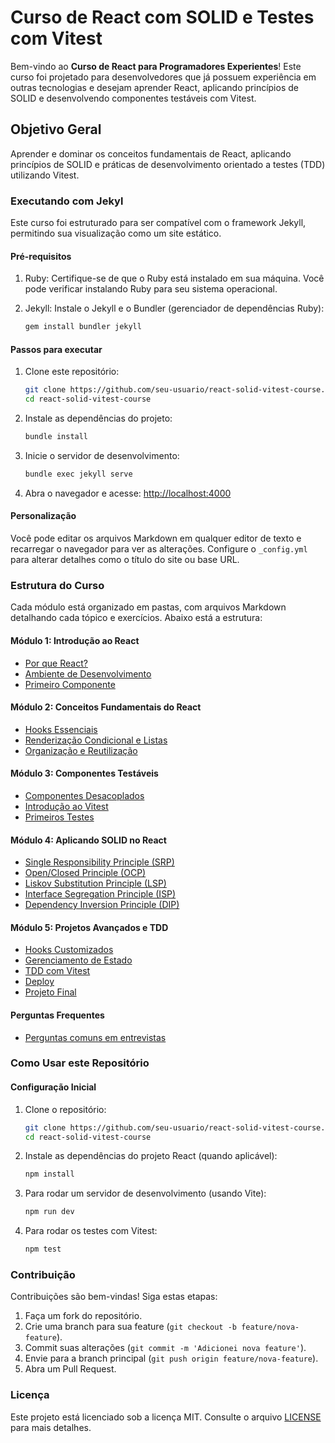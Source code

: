 # Curso de React com SOLID e Testes com Vitest

Bem-vindo ao **Curso de React para Programadores Experientes**! Este curso foi projetado para desenvolvedores que já possuem experiência em outras tecnologias e desejam aprender React, aplicando princípios de SOLID e desenvolvendo componentes testáveis com Vitest.

## Objetivo Geral

Aprender e dominar os conceitos fundamentais de React, aplicando princípios de SOLID e práticas de desenvolvimento orientado a testes (TDD) utilizando Vitest.

### Executando com Jekyl

Este curso foi estruturado para ser compatível com o framework Jekyll, permitindo sua visualização como um site estático.

#### Pré-requisitos

1. Ruby: Certifique-se de que o Ruby está instalado em sua máquina. Você pode verificar instalando Ruby para seu sistema operacional.
2. Jekyll: Instale o Jekyll e o Bundler (gerenciador de dependências Ruby):

   ```bash
   gem install bundler jekyll
   ```

#### Passos para executar

1. Clone este repositório:

   ```bash
   git clone https://github.com/seu-usuario/react-solid-vitest-course.git
   cd react-solid-vitest-course
   ```

2. Instale as dependências do projeto:

   ```bash
   bundle install
   ```

3. Inicie o servidor de desenvolvimento:

   ```bash
   bundle exec jekyll serve
   ```

4. Abra o navegador e acesse: [http://localhost:4000](http://localhost:4000)

#### Personalização

Você pode editar os arquivos Markdown em qualquer editor de texto e recarregar o navegador para ver as alterações.
Configure o `_config.yml` para alterar detalhes como o título do site ou base URL.

### Estrutura do Curso

Cada módulo está organizado em pastas, com arquivos Markdown detalhando cada tópico e exercícios. Abaixo está a estrutura:

#### Módulo 1: Introdução ao React

- [Por que React?](1-introducao-react/1.1-por-que-react)
- [Ambiente de Desenvolvimento](1-introducao-react/1.2-ambiente-desenvolvimento)
- [Primeiro Componente](1-introducao-react/1.3-primeiro-componente)

#### Módulo 2: Conceitos Fundamentais do React

- [Hooks Essenciais](02_Conceitos_Fundamentais/01_hooks_essenciais.md)
- [Renderização Condicional e Listas](02_Conceitos_Fundamentais/02_renderizacao_condicional_listas.md)
- [Organização e Reutilização](02_Conceitos_Fundamentais/03_organizacao_reutilizacao.md)

#### Módulo 3: Componentes Testáveis

- [Componentes Desacoplados](03_Componentes_Testaveis/01_componentes_desacoplados.md)
- [Introdução ao Vitest](03_Componentes_Testaveis/02_introducao_vitest.md)
- [Primeiros Testes](03_Componentes_Testaveis/03_primeiros_testes.md)

#### Módulo 4: Aplicando SOLID no React

- [Single Responsibility Principle (SRP)](04_SOLID_no_React/01_srp.md)
- [Open/Closed Principle (OCP)](04_SOLID_no_React/02_ocp.md)
- [Liskov Substitution Principle (LSP)](04_SOLID_no_React/03_lsp.md)
- [Interface Segregation Principle (ISP)](04_SOLID_no_React/04_isp.md)
- [Dependency Inversion Principle (DIP)](04_SOLID_no_React/05_dip.md)

#### Módulo 5: Projetos Avançados e TDD

- [Hooks Customizados](05_Projetos_Avancados_TDD/01_hooks_customizados.md)
- [Gerenciamento de Estado](05_Projetos_Avancados_TDD/02_gerenciamento_estado.md)
- [TDD com Vitest](05_Projetos_Avancados_TDD/03_tdd_vitest.md)
- [Deploy](05_Projetos_Avancados_TDD/04_deploy.md)
- [Projeto Final](05_Projetos_Avancados_TDD/05_projeto_final.md)

#### Perguntas Frequentes

- [Perguntas comuns em entrevistas](perguntas-frequentes)

### Como Usar este Repositório

#### Configuração Inicial

1. Clone o repositório:

   ```bash
   git clone https://github.com/seu-usuario/react-solid-vitest-course.git
   cd react-solid-vitest-course
   ```

2. Instale as dependências do projeto React (quando aplicável):

   ```bash
   npm install
   ```

3. Para rodar um servidor de desenvolvimento (usando Vite):

   ```bash
   npm run dev
   ```

4. Para rodar os testes com Vitest:

   ```bash
   npm test
   ```

### Contribuição

Contribuições são bem-vindas! Siga estas etapas:

1. Faça um fork do repositório.
2. Crie uma branch para sua feature (`git checkout -b feature/nova-feature`).
3. Commit suas alterações (`git commit -m 'Adicionei nova feature'`).
4. Envie para a branch principal (`git push origin feature/nova-feature`).
5. Abra um Pull Request.

### Licença

Este projeto está licenciado sob a licença MIT. Consulte o arquivo [LICENSE](LICENSE) para mais detalhes.
